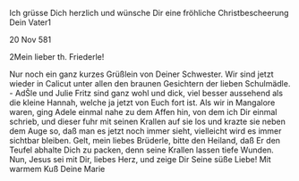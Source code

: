 Ich grüsse Dich herzlich und wünsche Dir eine fröhliche Christbescheerung Dein Vater1

 20 Nov 581

2Mein lieber th. Friederle!

Nur noch ein ganz kurzes Grüßlein von Deiner Schwester. Wir sind jetzt wieder in Calicut unter allen den braunen Gesichtern der lieben Schulmädle. - AdŠle und Julie Fritz sind ganz wohl und dick, viel besser aussehend als die kleine Hannah, welche ja jetzt von Euch fort ist. Als wir in Mangalore waren, ging Adele einmal nahe zu dem Affen hin, von dem ich Dir einmal schrieb, und dieser fuhr mit seinen Krallen auf sie los und krazte sie neben dem Auge so, daß man es jetzt noch immer sieht, vielleicht wird es immer sichtbar bleiben. Gelt, mein liebes Brüderle, bitte den Heiland, daß Er den Teufel abhalte Dich zu packen, denn seine Krallen lassen tiefe Wunden. Nun, Jesus sei mit Dir, liebes Herz, und zeige Dir Seine süße Liebe! Mit warmem Kuß
 Deine Marie

